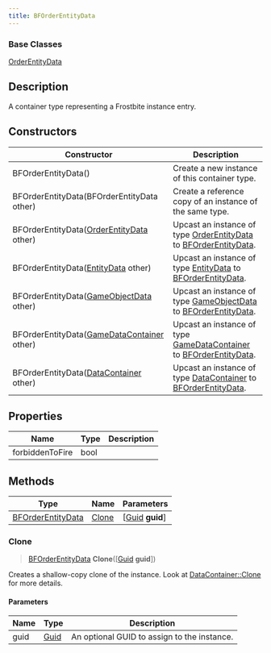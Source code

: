 ```yaml
---
title: BFOrderEntityData
---
```

### Base Classes

[OrderEntityData](OrderEntityData)

## Description

A container type representing a Frostbite instance entry.

## Constructors

| Constructor                                                                  | Description                                                                                                               |
| ---------------------------------------------------------------------------- | ------------------------------------------------------------------------------------------------------------------------- |
| BFOrderEntityData()                                                          | Create a new instance of this container type.                                                                             |
| BFOrderEntityData(BFOrderEntityData other)                                   | Create a reference copy of an instance of the same type.                                                                  |
| BFOrderEntityData([OrderEntityData](OrderEntityData) other)                  | Upcast an instance of type [OrderEntityData](OrderEntityData) to [BFOrderEntityData](BFOrderEntityData).                  |
| BFOrderEntityData([EntityData](EntityData) other)                            | Upcast an instance of type [EntityData](EntityData) to [BFOrderEntityData](BFOrderEntityData).                            |
| BFOrderEntityData([GameObjectData](GameObjectData) other)                    | Upcast an instance of type [GameObjectData](GameObjectData) to [BFOrderEntityData](BFOrderEntityData).                    |
| BFOrderEntityData([GameDataContainer](GameDataContainer) other)              | Upcast an instance of type [GameDataContainer](GameDataContainer) to [BFOrderEntityData](BFOrderEntityData).              |
| BFOrderEntityData([DataContainer](/vext/ref/shared/class/datacontainer) other) | Upcast an instance of type [DataContainer](/vext/ref/shared/class/datacontainer) to [BFOrderEntityData](BFOrderEntityData). |

## Properties

| Name            | Type | Description |
| --------------- | ---- | ----------- |
| forbiddenToFire | bool |             |

## Methods

| Type                                   | Name            | Parameters                                     |
| -------------------------------------- | --------------- | ---------------------------------------------- |
| [BFOrderEntityData](BFOrderEntityData) | [Clone](#clone) | \[[Guid](/vext/ref/shared/class/guid) **guid**\] |

### Clone

> [BFOrderEntityData](BFOrderEntityData) **Clone**(\[[Guid](/vext/ref/shared/class/guid) **guid**\])

Creates a shallow-copy clone of the instance. Look at [DataContainer::Clone](/vext/ref/shared/class/datacontainer#clone) for more details.

#### Parameters

| Name | Type         | Description                                 |
| ---- | ------------ | ------------------------------------------- |
| guid | [Guid](Guid) | An optional GUID to assign to the instance. |
